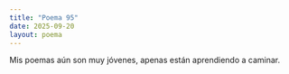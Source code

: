 ```yaml
---
title: "Poema 95"
date: 2025-09-20
layout: poema
---
```


Mis poemas aún son muy jóvenes, apenas están aprendiendo a caminar.